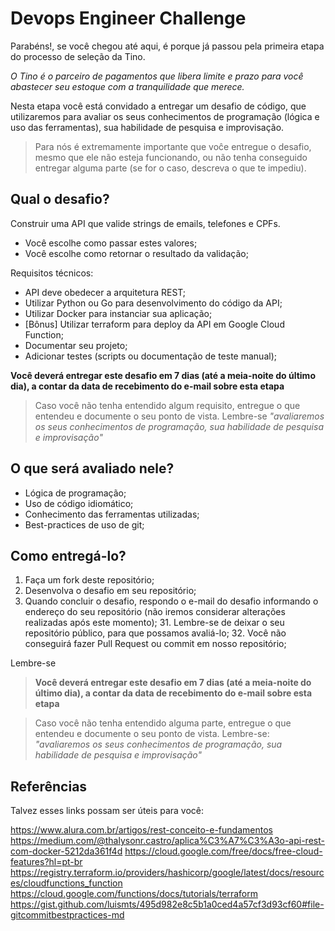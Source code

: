 # Devops Engineer Challenge

Parabéns!, se você chegou até aqui, é porque já passou pela primeira etapa do processo de seleção da Tino.

*O Tino é o parceiro de pagamentos que libera limite e prazo para você abastecer seu estoque com a tranquilidade que merece.*

Nesta etapa você está convidado a entregar um desafio de código, que utilizaremos para avaliar os seus conhecimentos de programação (lógica e uso das ferramentas), sua habilidade de pesquisa e improvisação.

> Para nós é extremamente importante que voĉe entregue o desafio, mesmo que ele não esteja funcionando, ou não tenha conseguido entregar alguma parte (se for o caso, descreva o que te impediu).

## Qual o desafio?

Construir uma API que valide strings de emails, telefones e CPFs.

- Você escolhe como passar estes valores;
- Você escolhe como retornar o resultado da validação;

Requisitos técnicos: 

- API deve obedecer a arquitetura REST;
- Utilizar Python ou Go para desenvolvimento do código da API;
- Utilizar Docker para instanciar sua aplicação;
- [Bônus] Utilizar terraform para deploy da API em Google Cloud Function;
- Documentar seu projeto;
- Adicionar testes (scripts ou documentação de teste manual);

**Você deverá entregar este desafio em 7 dias (até a meia-noite do último dia), a contar da data de recebimento do e-mail sobre esta etapa**


> Caso você não tenha entendido algum requisito, entregue o que entendeu e documente o seu ponto de vista. Lembre-se *"avaliaremos os seus conhecimentos de programação, sua habilidade de pesquisa e improvisação"*



## O que será avaliado nele?

- Lógica de programação;
- Uso de código idiomático;
- Conhecimento das ferramentas utilizadas;
- Best-practices de uso de git;


## Como entregá-lo?

1. Faça um fork deste repositório;
2. Desenvolva o desafio em seu repositório;
3. Quando concluir o desafio, respondo o e-mail do desafio informando o endereço do seu repositório (não iremos considerar alterações realizadas após este momento);
   31. Lembre-se de deixar o seu repositório público, para que possamos avaliá-lo;
   32. Você não conseguirá fazer Pull Request ou commit em nosso repositório;

Lembre-se

> **Você deverá entregar este desafio em 7 dias (até a meia-noite do último dia), a contar da data de recebimento do e-mail sobre esta etapa**

> Caso você não tenha entendido alguma parte, entregue o que entendeu e documente o seu ponto de vista. Lembre-se: *"avaliaremos os seus conhecimentos de programação, sua habilidade de pesquisa e improvisação"*


## Referências

Talvez esses links possam ser úteis para você:

https://www.alura.com.br/artigos/rest-conceito-e-fundamentos
https://medium.com/@thalysonr.castro/aplica%C3%A7%C3%A3o-api-rest-com-docker-5212da361f4d
https://cloud.google.com/free/docs/free-cloud-features?hl=pt-br
https://registry.terraform.io/providers/hashicorp/google/latest/docs/resources/cloudfunctions_function
https://cloud.google.com/functions/docs/tutorials/terraform
https://gist.github.com/luismts/495d982e8c5b1a0ced4a57cf3d93cf60#file-gitcommitbestpractices-md
